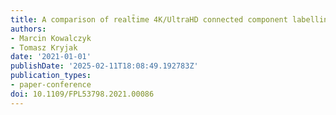 ```yaml
---
title: A comparison of realt̄ime 4K/UltraHD connected component labelling architectures
authors:
- Marcin Kowalczyk
- Tomasz Kryjak
date: '2021-01-01'
publishDate: '2025-02-11T18:08:49.192783Z'
publication_types:
- paper-conference
doi: 10.1109/FPL53798.2021.00086
---
```

